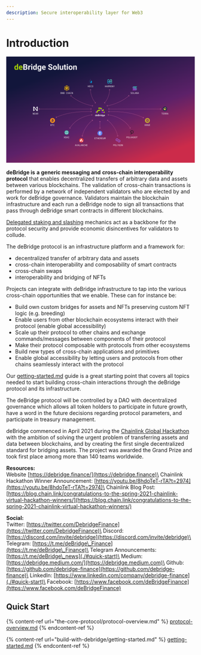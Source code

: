 ```yaml
---
description: Secure interoperability layer for Web3
---
```


# Introduction

![](.gitbook/assets/66.png)

**deBridge is** **a** **generic messaging and** **cross-chain interoperability protocol** that enables decentralized transfers of arbitrary data and assets between various blockchains. The validation of cross-chain transactions is performed by a network of independent validators who are elected by and work for deBridge governance. Validators maintain the blockchain infrastructure and each run a deBridge node to sign all transactions that pass through deBridge smart contracts in different blockchains.&#x20;

[Delegated staking and slashing](the-core-protocol/slashing-and-delegated-staking.md) mechanics act as a backbone for the protocol security and provide economic disincentives for validators to collude.

The deBridge protocol is an infrastructure platform and a framework for:

* decentralized transfer of arbitrary data and assets
* cross-chain interoperability and composability of smart contracts
* cross-chain swaps
* interoperability and bridging of NFTs&#x20;

Projects can integrate with deBridge infrastructure to tap into the various cross-chain opportunities that we enable. These can for instance be:

* Build own custom bridges for assets and NFTs preserving custom NFT logic (e.g. breeding)&#x20;
* Enable users from other blockchain ecosystems interact with their protocol (enable global accessibility)
* Scale up their protocol to other chains and exchange commands/messages between components of their protocol
* Make their protocol composable with protocols from other ecosystems
* Build new types of cross-chain applications and primitives
* Enable global accessibility by letting users and protocols from other chains seamlessly interact with the protocol

Our [getting-started.md](build-with-debridge/getting-started.md "mention") guide is a great starting point that covers all topics needed to start building cross-chain interactions through the deBridge protocol and its infrastructure.

The deBridge protocol will be controlled by a DAO with decentralized governance which allows all token holders to participate in future growth, have a word in the future decisions regarding protocol parameters, and participate in treasury management.

deBridge commenced in April 2021 during the [Chainlink Global Hackathon](https://chain.link/hackathon) with the ambition of solving the urgent problem of transferring assets and data between blockchains, and by creating the first single decentralized standard for bridging assets. The project was awarded the Grand Prize and took first place among more than 140 teams worldwide.

**Resources:**\
Website [https://debridge.finance/](https://debridge.finance)\
Chainlink Hackathon Winner Announcement: [https://youtu.be/8hdoTeT-rTA?t=2974](https://youtu.be/8hdoTeT-rTA?t=2974)\
Chainlink Blog Post: [https://blog.chain.link/congratulations-to-the-spring-2021-chainlink-virtual-hackathon-winners/](https://blog.chain.link/congratulations-to-the-spring-2021-chainlink-virtual-hackathon-winners/)

**Social:**\
Twitter: [https://twitter.com/DebridgeFinance](https://twitter.com/DebridgeFinance)\
Discord: [https://discord.com/invite/debridge](https://discord.com/invite/debridge)\
Telegram: [https://t.me/deBridge\_Finance](https://t.me/deBridge\_Finance)\
Telegram Announcements: [https://t.me/deBridge\_news](./#quick-start)\
Medium: [https://debridge.medium.com/](https://debridge.medium.com)\
Github: [https://github.com/debridge-finance](https://github.com/debridge-finance)\
LinkedIn: [https://www.linkedin.com/company/debridge-finance](./#quick-start)\
Facebook: [https://www.facebook.com/deBridgeFinance](https://www.facebook.com/deBridgeFinance)

## Quick Start

{% content-ref url="the-core-protocol/protocol-overview.md" %}
[protocol-overview.md](the-core-protocol/protocol-overview.md)
{% endcontent-ref %}

{% content-ref url="build-with-debridge/getting-started.md" %}
[getting-started.md](build-with-debridge/getting-started.md)
{% endcontent-ref %}
